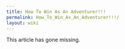 ```yaml
---
title: How To Win As An Adventurer!!!
permalink: How_To_Win_As_An_Adventurer!!!/
layout: wiki
---
```


This article has gone missing.
